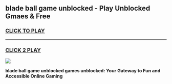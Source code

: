 
## blade ball game unblocked - Play Unblocked Gmaes & Free
<h3>
<a href="https://news.freeplayer.one?title=blade_ball_game_unblocked&ref=23F">CLICK TO PLAY</a></h3>
<hr>

<h3>
<a href="https://news.freeplayer.one?title=blade_ball_game_unblocked&ref=23F">CLICK 2 PLAY</a>
  
</h3>

<a href="https://news.freeplayer.one?title=blade_ball_game_unblocked&ref=23F/"><img src="https://clearcache.store/games.png"></a>


**blade ball game unblocked games unblocked: Your Gateway to Fun and Accessible Online Gaming**
